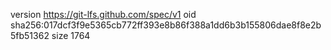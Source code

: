 version https://git-lfs.github.com/spec/v1
oid sha256:017dcf3f9e5365cb772ff393e8b86f388a1dd6b3b155806dae8f8e2b5fb51362
size 1764
